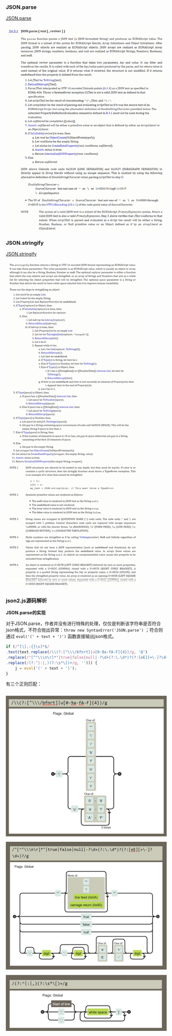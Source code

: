
### JSON.parse

[JSON.parse](https://www.ecma-international.org/ecma-262/6.0/#sec-json.parse)

![parse](https://github.com/jarvis12138/blog/blob/master/question/image/JSON.parse.png?raw=true)

### JSON.stringify

[JSON.stringify](https://www.ecma-international.org/ecma-262/6.0/#sec-json.stringify)

![stringify](https://github.com/jarvis12138/blog/blob/master/question/image/JSON.stringify.png?raw=true)

### json2.js源码解析

<b>JSON.parse的实现</b>

对于JSON.parse，作者并没有进行特殊的处理，仅仅是判断该字符串是否符合json格式，不符合抛出异常：`throw new SyntaxError('JSON.parse')` ；符合则通过 `eval('(' + text + ')')` 函数直接输出json格式。

```javascript
if (/^[\],:{}\s]*$/
.test(text.replace(/\\(?:["\\\/bfnrt]|u[0-9a-fA-F]{4})/g, '@')
.replace(/"[^"\\\n\r]*"|true|false|null|-?\d+(?:\.\d*)?(?:[eE][+\-]?\d+)?/g, ']')
.replace(/(?:^|:|,)(?:\s*\[)+/g, ''))) {
    j = eval('(' + text + ')');
}
```

有三个正则匹配：

```javascript

```

![parse](https://github.com/jarvis12138/blog/blob/master/question/image/regexp1.png?raw=true)

![parse](https://github.com/jarvis12138/blog/blob/master/question/image/regexp2.png?raw=true)

![parse](https://github.com/jarvis12138/blog/blob/master/question/image/regexp3.png?raw=true)
